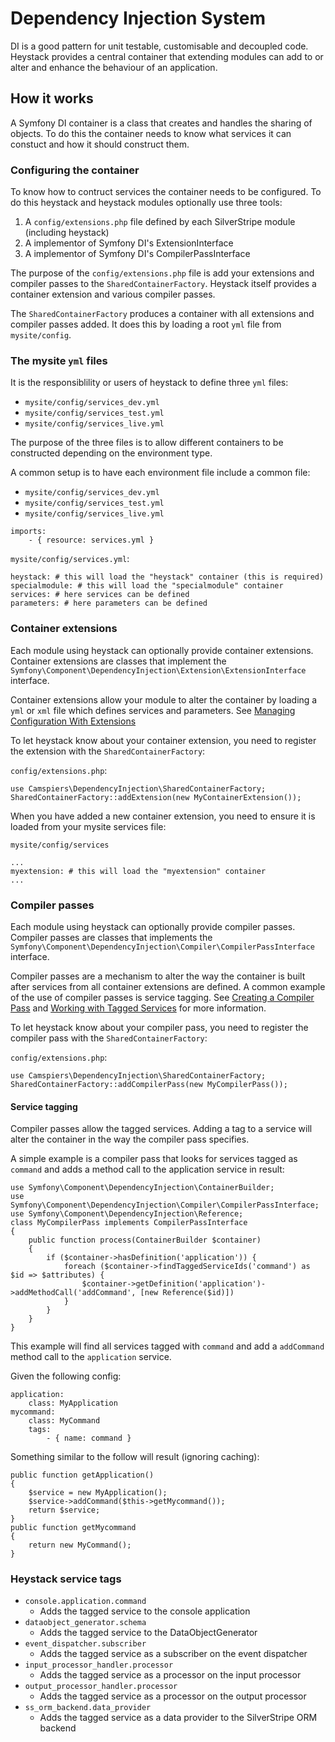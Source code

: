 # Dependency Injection System

DI is a good pattern for unit testable, customisable and decoupled code. Heystack provides a central container that extending modules can add to or alter and enhance the behaviour of an application.

## How it works

A Symfony DI container is a class that creates and handles the sharing of objects. To do this the container needs to know what services it can constuct and how it should construct them.

### Configuring the container

To know how to contruct services the container needs to be configured. To do this heystack and heystack modules optionally use three tools:

1. A `config/extensions.php` file defined by each SilverStripe module (including heystack)
2. A implementor of Symfony DI's ExtensionInterface
3. A implementor of Symfony DI's CompilerPassInterface

The purpose of the `config/extensions.php` file is add your extensions and compiler passes to the `SharedContainerFactory`. Heystack itself provides a container extension and various compiler passes.

The `SharedContainerFactory` produces a container with all extensions and compiler passes added. It does this by loading a root `yml` file from `mysite/config`.

### The mysite `yml` files

It is the responsiblility or users of heystack to define three `yml` files:

* `mysite/config/services_dev.yml`
* `mysite/config/services_test.yml`
* `mysite/config/services_live.yml`

The purpose of the three files is to allow different containers to be constructed depending on the environment type.

A common setup is to have each environment file include a common file:

* `mysite/config/services_dev.yml`
* `mysite/config/services_test.yml`
* `mysite/config/services_live.yml`

```
imports:
    - { resource: services.yml }
```

`mysite/config/services.yml`:

```
heystack: # this will load the "heystack" container (this is required)
specialmodule: # this will load the "specialmodule" container
services: # here services can be defined
parameters: # here parameters can be defined
```

### Container extensions

Each module using heystack can optionally provide container extensions. Container extensions are classes that implement the `Symfony\Component\DependencyInjection\Extension\ExtensionInterface` interface.

Container extensions allow your module to alter the container by loading a `yml` or `xml` file which defines services and parameters. See [Managing Configuration With Extensions](http://symfony.com/doc/current/components/dependency_injection/compilation.html#managing-configuration-with-extensions)

To let heystack know about your container extension, you need to register the extension with the `SharedContainerFactory`:

`config/extensions.php`:

```
use Camspiers\DependencyInjection\SharedContainerFactory;
SharedContainerFactory::addExtension(new MyContainerExtension());
```

When you have added a new container extension, you need to ensure it is loaded from your mysite services file:

`mysite/config/services`

```
...
myextension: # this will load the "myextension" container
...
```

### Compiler passes

Each module using heystack can optionally provide compiler passes. Compiler passes are classes that implements the `Symfony\Component\DependencyInjection\Compiler\CompilerPassInterface` interface.

Compiler passes are a mechanism to alter the way the container is built after services from all container extensions are defined. A common example of the use of compiler passes is service tagging. See [Creating a Compiler Pass](http://symfony.com/doc/current/components/dependency_injection/compilation.html#creating-a-compiler-pass) and [Working with Tagged Services](http://symfony.com/doc/current/components/dependency_injection/tags.html) for more information.

To let heystack know about your compiler pass, you need to register the compiler pass with the `SharedContainerFactory`:

`config/extensions.php`:

```
use Camspiers\DependencyInjection\SharedContainerFactory;
SharedContainerFactory::addCompilerPass(new MyCompilerPass());
```

#### Service tagging

Compiler passes allow the tagged services. Adding a tag to a service will alter the container in the way the compiler pass specifies.

A simple example is a compiler pass that looks for services tagged as `command` and adds a method call to the application service in result:

```
use Symfony\Component\DependencyInjection\ContainerBuilder;
use Symfony\Component\DependencyInjection\Compiler\CompilerPassInterface;
use Symfony\Component\DependencyInjection\Reference;
class MyCompilerPass implements CompilerPassInterface
{
    public function process(ContainerBuilder $container)
    {
        if ($container->hasDefinition('application')) {
            foreach ($container->findTaggedServiceIds('command') as $id => $attributes) {
                $container->getDefinition('application')->addMethodCall('addCommand', [new Reference($id)])
            }
        }
    }
}
```

This example will find all services tagged with `command` and add a `addCommand` method call to the `application` service.

Given the following config:

```
application:
	class: MyApplication
mycommand:
	class: MyCommand
	tags:
		- { name: command }
```		

Something similar to the follow will result (ignoring caching):

```
public function getApplication()
{
    $service = new MyApplication();
    $service->addCommand($this->getMycommand());
    return $service;
}
public function getMycommand
{
    return new MyCommand();
}
```

### Heystack service tags

* `console.application.command`
	* Adds the tagged service to the console application
* `dataobject_generator.schema`
	* Adds the tagged service to the DataObjectGenerator 
* `event_dispatcher.subscriber`
	* Adds the tagged service as a subscriber on the event dispatcher
* `input_processor_handler.processor`
	* Adds the tagged service as a processor on the input processor 
* `output_processor_handler.processor`
	* Adds the tagged service as a processor on the output processor
* `ss_orm_backend.data_provider`
	* Adds the tagged service as a data provider to the SilverStripe ORM backend
